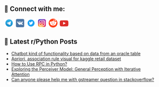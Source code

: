 ## 🔎 Connect with me:
[<img src="https://github.com/bullbesh/bullbesh/blob/main/images/Telegram.png" width="32" height="32" />](https://t.me/bullbesh)
[<img src="https://github.com/bullbesh/bullbesh/blob/main/images/VK.png" width="32" height="32" />](https://vk.com/bullbesh)
[<img src="https://github.com/bullbesh/bullbesh/blob/main/images/Twitter.png" width="32" height="32" />](https://twitter.com/bullbesh1)
[<img src="https://github.com/bullbesh/bullbesh/blob/main/images/Instagram.png" width="32" height="32" />](https://www.instagram.com/bullbesh)
[<img src="https://github.com/bullbesh/bullbesh/blob/main/images/Reddit.png" width="32" height="32" />](https://www.reddit.com/user/bullbesh)
[<img src="https://github.com/bullbesh/bullbesh/blob/main/images/YouTube.png" width="32" height="32" />](https://www.youtube.com/channel/UCtfjRs6uzgq5mfm8S06WTcg)

## 📕 Latest r/Python Posts
<!-- BLOG-POST-LIST:START -->
- [Chatbot kind of functionality based on data from an oracle table](https://www.reddit.com/r/Python/comments/15zyls0/chatbot_kind_of_functionality_based_on_data_from/)
- [Apriori, association rule visual for kaggle retail dataset](https://www.reddit.com/r/Python/comments/15zx6xn/apriori_association_rule_visual_for_kaggle_retail/)
- [How to Use RPC in Python?](https://www.reddit.com/r/Python/comments/15zwbij/how_to_use_rpc_in_python/)
- [Exploring the Perceiver Model: General Perception with Iterative Attention](https://www.reddit.com/r/Python/comments/15zvnnv/exploring_the_perceiver_model_general_perception/)
- [Can anyone please help me with gstreamer question in stackoverflow?](https://www.reddit.com/r/Python/comments/15zo8gx/can_anyone_please_help_me_with_gstreamer_question/)
<!-- BLOG-POST-LIST:END -->
